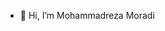 - 👋 Hi, I’m Mohammadreza Moradi


<!---
MamarezaDev/MamarezaDev is a ✨ special ✨ repository because its `README.md` (this file) appears on your GitHub profile.
You can click the Preview link to take a look at your changes.
--->

